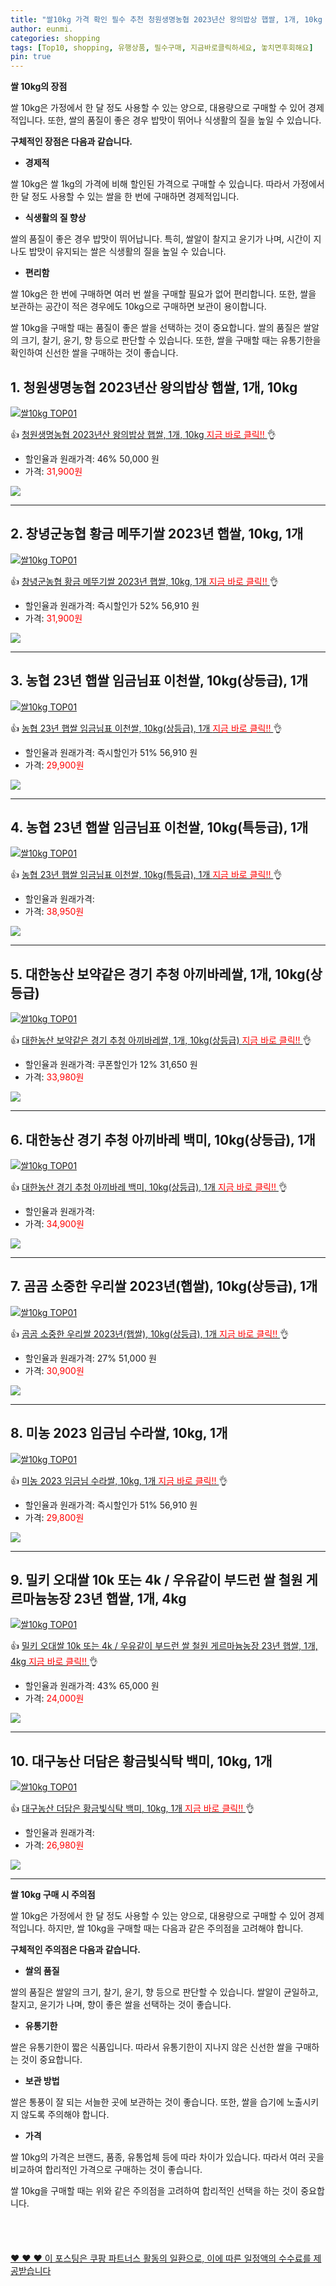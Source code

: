 ```yaml
---
title: "쌀10kg 가격 확인 필수 추천 청원생명농협 2023년산 왕의밥상 햅쌀, 1개, 10kg 비교 장점 구매가이드"
author: eunmi.
categories: shopping
tags: [Top10, shopping, 유행상품, 필수구매, 지금바로클릭하세요, 놓치면후회해요]
pin: true
---
```

**쌀 10kg의 장점**

쌀 10kg은 가정에서 한 달 정도 사용할 수 있는 양으로, 대용량으로 구매할 수 있어 경제적입니다. 또한, 쌀의 품질이 좋은 경우 밥맛이 뛰어나 식생활의 질을 높일 수 있습니다.

**구체적인 장점은 다음과 같습니다.**

* **경제적**

쌀 10kg은 쌀 1kg의 가격에 비해 할인된 가격으로 구매할 수 있습니다. 따라서 가정에서 한 달 정도 사용할 수 있는 쌀을 한 번에 구매하면 경제적입니다.

* **식생활의 질 향상**

쌀의 품질이 좋은 경우 밥맛이 뛰어납니다. 특히, 쌀알이 찰지고 윤기가 나며, 시간이 지나도 밥맛이 유지되는 쌀은 식생활의 질을 높일 수 있습니다.

* **편리함**

쌀 10kg은 한 번에 구매하면 여러 번 쌀을 구매할 필요가 없어 편리합니다. 또한, 쌀을 보관하는 공간이 적은 경우에도 10kg으로 구매하면 보관이 용이합니다.

쌀 10kg을 구매할 때는 품질이 좋은 쌀을 선택하는 것이 중요합니다. 쌀의 품질은 쌀알의 크기, 찰기, 윤기, 향 등으로 판단할 수 있습니다. 또한, 쌀을 구매할 때는 유통기한을 확인하여 신선한 쌀을 구매하는 것이 좋습니다.

   

## 1. 청원생명농협 2023년산 왕의밥상 햅쌀, 1개, 10kg

[![쌀10kg TOP01](https://thumbnail8.coupangcdn.com/thumbnails/remote/230x230ex/image/retail/images/1487093053432576-da54a9eb-1ad4-4ff9-ae24-deb90186469f.jpg)](https://link.coupang.com/re/AFFSDP?lptag=AF3617701&subid=GithubCoopas&pageKey=7614323867&traceid=V0-153&itemId=20173553077&vendorItemId=75277053985)


👍 [청원생명농협 2023년산 왕의밥상 햅쌀, 1개, 10kg <font color=red> 지금 바로 클릭!! </font> ](https://link.coupang.com/re/AFFSDP?lptag=AF3617701&subid=GithubCoopas&pageKey=7614323867&traceid=V0-153&itemId=20173553077&vendorItemId=75277053985) 👌 


- 할인율과 원래가격: 46%  50,000   원
- 가격: <span style='color:red'>31,900원</span>

[![](/discount_price.png)](https://link.coupang.com/re/AFFSDP?lptag=AF3617701&subid=GithubCoopas&pageKey=7614323867&traceid=V0-153&itemId=20173553077&vendorItemId=75277053985)

---


   

## 2. 창녕군농협 황금 메뚜기쌀 2023년 햅쌀, 10kg, 1개

[![쌀10kg TOP01](https://thumbnail6.coupangcdn.com/thumbnails/remote/230x230ex/image/retail/images/9107459546887887-25a2ce7f-bfb7-4b36-8876-634e1c397b51.jpg)](https://link.coupang.com/re/AFFSDP?lptag=AF3617701&subid=GithubCoopas&pageKey=7694925663&traceid=V0-153&itemId=20586790390&vendorItemId=3001893829)


👍 [창녕군농협 황금 메뚜기쌀 2023년 햅쌀, 10kg, 1개 <font color=red> 지금 바로 클릭!! </font> ](https://link.coupang.com/re/AFFSDP?lptag=AF3617701&subid=GithubCoopas&pageKey=7694925663&traceid=V0-153&itemId=20586790390&vendorItemId=3001893829) 👌 


- 할인율과 원래가격: 즉시할인가 52%  56,910   원
- 가격: <span style='color:red'>31,900원</span>

[![](/discount_price.png)](https://link.coupang.com/re/AFFSDP?lptag=AF3617701&subid=GithubCoopas&pageKey=7694925663&traceid=V0-153&itemId=20586790390&vendorItemId=3001893829)

---


   

## 3. 농협 23년 햅쌀 임금님표 이천쌀, 10kg(상등급), 1개

[![쌀10kg TOP01](https://thumbnail8.coupangcdn.com/thumbnails/remote/230x230ex/image/retail/images/4958755090655986-2c3c8443-0623-424c-9848-ac2ec995b4ce.jpg)](https://link.coupang.com/re/AFFSDP?lptag=AF3617701&subid=GithubCoopas&pageKey=7571929056&traceid=V0-153&itemId=20328606967&vendorItemId=87019869837)


👍 [농협 23년 햅쌀 임금님표 이천쌀, 10kg(상등급), 1개 <font color=red> 지금 바로 클릭!! </font> ](https://link.coupang.com/re/AFFSDP?lptag=AF3617701&subid=GithubCoopas&pageKey=7571929056&traceid=V0-153&itemId=20328606967&vendorItemId=87019869837) 👌 


- 할인율과 원래가격: 즉시할인가 51%  56,910   원
- 가격: <span style='color:red'>29,900원</span>

[![](/discount_price.png)](https://link.coupang.com/re/AFFSDP?lptag=AF3617701&subid=GithubCoopas&pageKey=7571929056&traceid=V0-153&itemId=20328606967&vendorItemId=87019869837)

---


   

## 4. 농협 23년 햅쌀 임금님표 이천쌀, 10kg(특등급), 1개

[![쌀10kg TOP01](https://thumbnail10.coupangcdn.com/thumbnails/remote/230x230ex/image/retail/images/2023/05/16/12/7/68b97feb-68f1-4bee-8879-7037857eabdd.jpg)](https://link.coupang.com/re/AFFSDP?lptag=AF3617701&subid=GithubCoopas&pageKey=7561238588&traceid=V0-153&itemId=19714624392&vendorItemId=85980690320)


👍 [농협 23년 햅쌀 임금님표 이천쌀, 10kg(특등급), 1개 <font color=red> 지금 바로 클릭!! </font> ](https://link.coupang.com/re/AFFSDP?lptag=AF3617701&subid=GithubCoopas&pageKey=7561238588&traceid=V0-153&itemId=19714624392&vendorItemId=85980690320) 👌 


- 할인율과 원래가격: 
- 가격: <span style='color:red'>38,950원</span>

[![](/discount_price.png)](https://link.coupang.com/re/AFFSDP?lptag=AF3617701&subid=GithubCoopas&pageKey=7561238588&traceid=V0-153&itemId=19714624392&vendorItemId=85980690320)

---


   

## 5. 대한농산 보약같은 경기 추청 아끼바레쌀, 1개, 10kg(상등급)

[![쌀10kg TOP01](https://thumbnail6.coupangcdn.com/thumbnails/remote/230x230ex/image/retail/images/1678601623045297-788d71cd-6363-40c3-b41c-370a079e15c6.jpg)](https://link.coupang.com/re/AFFSDP?lptag=AF3617701&subid=GithubCoopas&pageKey=5912556526&traceid=V0-153&itemId=10454873884&vendorItemId=77736680999)


👍 [대한농산 보약같은 경기 추청 아끼바레쌀, 1개, 10kg(상등급) <font color=red> 지금 바로 클릭!! </font> ](https://link.coupang.com/re/AFFSDP?lptag=AF3617701&subid=GithubCoopas&pageKey=5912556526&traceid=V0-153&itemId=10454873884&vendorItemId=77736680999) 👌 


- 할인율과 원래가격: 쿠폰할인가 12%  31,650   원
- 가격: <span style='color:red'>33,980원</span>

[![](/discount_price.png)](https://link.coupang.com/re/AFFSDP?lptag=AF3617701&subid=GithubCoopas&pageKey=5912556526&traceid=V0-153&itemId=10454873884&vendorItemId=77736680999)

---


   

## 6. 대한농산 경기 추청 아끼바레 백미, 10kg(상등급), 1개

[![쌀10kg TOP01](https://thumbnail6.coupangcdn.com/thumbnails/remote/230x230ex/image/retail/images/8480252739559022-fc9bb159-6325-4d6a-b1ea-cb0749d300e4.jpg)](https://link.coupang.com/re/AFFSDP?lptag=AF3617701&subid=GithubCoopas&pageKey=4699152227&traceid=V0-153&itemId=5915833945&vendorItemId=73213884789)


👍 [대한농산 경기 추청 아끼바레 백미, 10kg(상등급), 1개 <font color=red> 지금 바로 클릭!! </font> ](https://link.coupang.com/re/AFFSDP?lptag=AF3617701&subid=GithubCoopas&pageKey=4699152227&traceid=V0-153&itemId=5915833945&vendorItemId=73213884789) 👌 


- 할인율과 원래가격: 
- 가격: <span style='color:red'>34,900원</span>

[![](/discount_price.png)](https://link.coupang.com/re/AFFSDP?lptag=AF3617701&subid=GithubCoopas&pageKey=4699152227&traceid=V0-153&itemId=5915833945&vendorItemId=73213884789)

---


   

## 7. 곰곰 소중한 우리쌀 2023년(햅쌀), 10kg(상등급), 1개

[![쌀10kg TOP01](https://thumbnail7.coupangcdn.com/thumbnails/remote/230x230ex/image/retail/images/6246016812900553-b13adffc-e10b-4ead-8c4e-dc8368cb65af.jpg)](https://link.coupang.com/re/AFFSDP?lptag=AF3617701&subid=GithubCoopas&pageKey=166996432&traceid=V0-153&itemId=478240933&vendorItemId=4200250100)


👍 [곰곰 소중한 우리쌀 2023년(햅쌀), 10kg(상등급), 1개 <font color=red> 지금 바로 클릭!! </font> ](https://link.coupang.com/re/AFFSDP?lptag=AF3617701&subid=GithubCoopas&pageKey=166996432&traceid=V0-153&itemId=478240933&vendorItemId=4200250100) 👌 


- 할인율과 원래가격: 27%  51,000   원
- 가격: <span style='color:red'>30,900원</span>

[![](/discount_price.png)](https://link.coupang.com/re/AFFSDP?lptag=AF3617701&subid=GithubCoopas&pageKey=166996432&traceid=V0-153&itemId=478240933&vendorItemId=4200250100)

---


   

## 8. 미농 2023 임금님 수라쌀, 10kg, 1개

[![쌀10kg TOP01](https://thumbnail9.coupangcdn.com/thumbnails/remote/230x230ex/image/retail/images/5146893631210926-c05f67d7-abfa-4e6d-9bdb-bf4ea2488213.jpg)](https://link.coupang.com/re/AFFSDP?lptag=AF3617701&subid=GithubCoopas&pageKey=7398770446&traceid=V0-153&itemId=19145429904&vendorItemId=86264588092)


👍 [미농 2023 임금님 수라쌀, 10kg, 1개 <font color=red> 지금 바로 클릭!! </font> ](https://link.coupang.com/re/AFFSDP?lptag=AF3617701&subid=GithubCoopas&pageKey=7398770446&traceid=V0-153&itemId=19145429904&vendorItemId=86264588092) 👌 


- 할인율과 원래가격: 즉시할인가 51%  56,910   원
- 가격: <span style='color:red'>29,800원</span>

[![](/discount_price.png)](https://link.coupang.com/re/AFFSDP?lptag=AF3617701&subid=GithubCoopas&pageKey=7398770446&traceid=V0-153&itemId=19145429904&vendorItemId=86264588092)

---


   

## 9. 밀키 오대쌀 10k 또는 4k / 우유같이 부드런 쌀 철원 게르마늄농장 23년 햅쌀, 1개, 4kg

[![쌀10kg TOP01](https://thumbnail9.coupangcdn.com/thumbnails/remote/230x230ex/image/vendor_inventory/fd0c/055b9e841a331edb21a769f044ae1049df9eed3efee876f249a6ae6e88f3.jpg)](https://link.coupang.com/re/AFFSDP?lptag=AF3617701&subid=GithubCoopas&pageKey=7627287983&traceid=V0-153&itemId=20266957077&vendorItemId=83577366408)


👍 [밀키 오대쌀 10k 또는 4k / 우유같이 부드런 쌀 철원 게르마늄농장 23년 햅쌀, 1개, 4kg <font color=red> 지금 바로 클릭!! </font> ](https://link.coupang.com/re/AFFSDP?lptag=AF3617701&subid=GithubCoopas&pageKey=7627287983&traceid=V0-153&itemId=20266957077&vendorItemId=83577366408) 👌 


- 할인율과 원래가격: 43%  65,000   원
- 가격: <span style='color:red'>24,000원</span>

[![](/discount_price.png)](https://link.coupang.com/re/AFFSDP?lptag=AF3617701&subid=GithubCoopas&pageKey=7627287983&traceid=V0-153&itemId=20266957077&vendorItemId=83577366408)

---


   

## 10. 대구농산 더담은 황금빛식탁 백미, 10kg, 1개

[![쌀10kg TOP01](https://thumbnail7.coupangcdn.com/thumbnails/remote/230x230ex/image/retail/images/1122498694269901-278007e9-5511-4468-90f2-b2d3fd630db2.jpg)](https://link.coupang.com/re/AFFSDP?lptag=AF3617701&subid=GithubCoopas&pageKey=2016625157&traceid=V0-153&itemId=3430305549&vendorItemId=71416822720)


👍 [대구농산 더담은 황금빛식탁 백미, 10kg, 1개 <font color=red> 지금 바로 클릭!! </font> ](https://link.coupang.com/re/AFFSDP?lptag=AF3617701&subid=GithubCoopas&pageKey=2016625157&traceid=V0-153&itemId=3430305549&vendorItemId=71416822720) 👌 


- 할인율과 원래가격: 
- 가격: <span style='color:red'>26,980원</span>

[![](/discount_price.png)](https://link.coupang.com/re/AFFSDP?lptag=AF3617701&subid=GithubCoopas&pageKey=2016625157&traceid=V0-153&itemId=3430305549&vendorItemId=71416822720)

---
**쌀 10kg 구매 시 주의점**

쌀 10kg은 가정에서 한 달 정도 사용할 수 있는 양으로, 대용량으로 구매할 수 있어 경제적입니다. 하지만, 쌀 10kg을 구매할 때는 다음과 같은 주의점을 고려해야 합니다.

**구체적인 주의점은 다음과 같습니다.**

* **쌀의 품질**

쌀의 품질은 쌀알의 크기, 찰기, 윤기, 향 등으로 판단할 수 있습니다. 쌀알이 균일하고, 찰지고, 윤기가 나며, 향이 좋은 쌀을 선택하는 것이 좋습니다.

* **유통기한**

쌀은 유통기한이 짧은 식품입니다. 따라서 유통기한이 지나지 않은 신선한 쌀을 구매하는 것이 중요합니다.

* **보관 방법**

쌀은 통풍이 잘 되는 서늘한 곳에 보관하는 것이 좋습니다. 또한, 쌀을 습기에 노출시키지 않도록 주의해야 합니다.

* **가격**

쌀 10kg의 가격은 브랜드, 품종, 유통업체 등에 따라 차이가 있습니다. 따라서 여러 곳을 비교하여 합리적인 가격으로 구매하는 것이 좋습니다.

쌀 10kg을 구매할 때는 위와 같은 주의점을 고려하여 합리적인 선택을 하는 것이 중요합니다.<br><br><br><br><br> [ ❤ ❤ ❤ 이 포스팅은 쿠팡 파트너스 활동의 일환으로, 이에 따른 일정액의 수수료를 제공받습니다](https://link.coupang.com/a/bcEFyh)